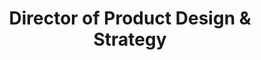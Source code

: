 ---
name: Steve Hickey
id: steve-hickey
numberId: 3
title: Director of Product Design & Strategy
bio: Steve is a designer, UX strategist and product design educator cultivating a simple, no-bullshit approach to building things that matter.
image:
areas:
contact: { email: steve@eastcoastproduct.com, tel: +17742696542, twitter: https://twitter.com/stevehickeydsgn, linkedin: https://www.linkedin.com/in/stevehickeydesign, github: https://github.com/javasteve99 }
---